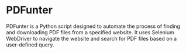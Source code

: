 # PDFunter
PDFunter is a Python script designed to automate the process of finding and downloading PDF files from a specified website.  It uses Selenium WebDriver to navigate the website and search for PDF files based on a user-defined query.
